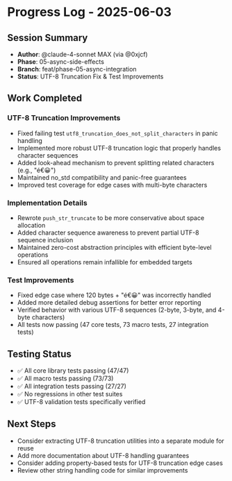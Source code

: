 # Progress Log - 2025-06-03

## Session Summary
* **Author**: @claude-4-sonnet MAX (via @0xjcf)
* **Phase**: 05-async-side-effects
* **Branch**: feat/phase-05-async-integration
* **Status**: UTF-8 Truncation Fix & Test Improvements

## Work Completed

### UTF-8 Truncation Improvements
* Fixed failing test `utf8_truncation_does_not_split_characters` in panic handling
* Implemented more robust UTF-8 truncation logic that properly handles character sequences
* Added look-ahead mechanism to prevent splitting related characters (e.g., "é€😀")
* Maintained no_std compatibility and panic-free guarantees
* Improved test coverage for edge cases with multi-byte characters

### Implementation Details
* Rewrote `push_str_truncate` to be more conservative about space allocation
* Added character sequence awareness to prevent partial UTF-8 sequence inclusion
* Maintained zero-cost abstraction principles with efficient byte-level operations
* Ensured all operations remain infallible for embedded targets

### Test Improvements
* Fixed edge case where 120 bytes + "é€😀" was incorrectly handled
* Added more detailed debug assertions for better error reporting
* Verified behavior with various UTF-8 sequences (2-byte, 3-byte, and 4-byte characters)
* All tests now passing (47 core tests, 73 macro tests, 27 integration tests)

## Testing Status
* ✅ All core library tests passing (47/47)
* ✅ All macro tests passing (73/73)
* ✅ All integration tests passing (27/27)
* ✅ No regressions in other test suites
* ✅ UTF-8 validation tests specifically verified

## Next Steps
* Consider extracting UTF-8 truncation utilities into a separate module for reuse
* Add more documentation about UTF-8 handling guarantees
* Consider adding property-based tests for UTF-8 truncation edge cases
* Review other string handling code for similar improvements 
